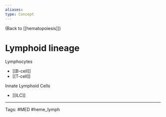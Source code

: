```yaml
---
aliases: 
type: Concept
---
```


(Back to [[hematopoiesis]])

# Lymphoid lineage

Lymphocytes
- [[B-cell]]
- [[T-cell]]

Innate Lymphoid Cells
- [[ILC]]

---
Tags: #MED #heme_lymph 